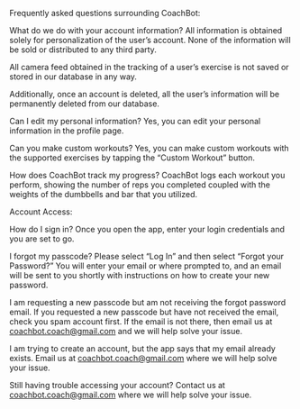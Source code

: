 Frequently asked questions surrounding CoachBot:

What do we do with your account information?
All information is obtained solely for personalization of the user’s account. None of the information will be sold or distributed to any third party.

All camera feed obtained in the tracking of a user’s exercise is not saved or stored in our database in any way.

Additionally, once an account is deleted, all the user’s information will be permanently deleted from our database.

Can I edit my personal information?
Yes, you can edit your personal information in the profile page.

Can you make custom workouts?
Yes, you can make custom workouts with the supported exercises by tapping the “Custom Workout” button. 

How does CoachBot track my progress?
CoachBot logs each workout you perform, showing the number of reps you completed coupled with the weights of the dumbbells and bar that you utilized.


Account Access:

How do I sign in?
		Once you open the app, enter your login credentials and you are set to go.
		
I forgot my passcode?
Please select “Log In” and then select “Forgot your Password?” You will enter your email or where prompted to, and an email will be sent to you shortly with instructions on how to create your new password.

I am requesting a new passcode but am not receiving the forgot password email.
If you requested a new passcode but have not received the email, check you spam account first. If the email is not there, then email us at coachbot.coach@gmail.com and we will help solve your issue.

I am trying to create an account, but the app says that my email already exists.
		Email us at coachbot.coach@gmail.com where we will help solve your issue.

Still having trouble accessing your account?
Contact us at coachbot.coach@gmail.com where we will help solve your issue.




